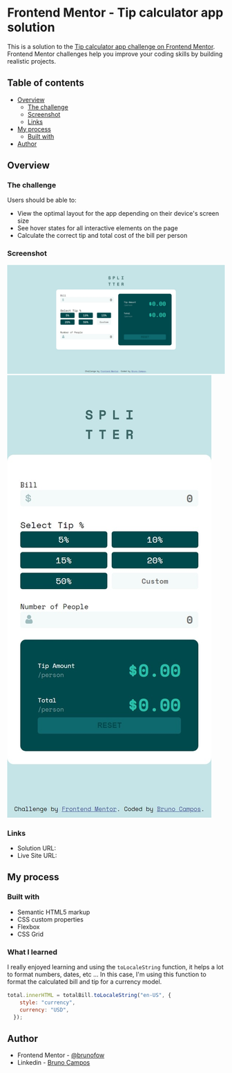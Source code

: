# Frontend Mentor - Tip calculator app solution

This is a solution to the [Tip calculator app challenge on Frontend Mentor](https://www.frontendmentor.io/challenges/tip-calculator-app-ugJNGbJUX). Frontend Mentor challenges help you improve your coding skills by building realistic projects.

## Table of contents

- [Overview](#overview)
  - [The challenge](#the-challenge)
  - [Screenshot](#screenshot)
  - [Links](#links)
- [My process](#my-process)
  - [Built with](#built-with)
- [Author](#author)

## Overview

### The challenge

Users should be able to:

- View the optimal layout for the app depending on their device's screen size
- See hover states for all interactive elements on the page
- Calculate the correct tip and total cost of the bill per person

### Screenshot

![](./src/images/desktop-screenshot.jpeg)
![](./src/images/mobile-screenshot.jpeg)

### Links

- Solution URL: []()
- Live Site URL: []()

## My process

### Built with

- Semantic HTML5 markup
- CSS custom properties
- Flexbox
- CSS Grid

### What I learned

I really enjoyed learning and using the `toLocaleString` function, it helps a lot to format numbers, dates, etc ...
In this case, I'm using this function to format the calculated bill and tip for a currency model.

```js
total.innerHTML = totalBill.toLocaleString("en-US", {
    style: "currency",
    currency: "USD",
  });
```

## Author

- Frontend Mentor - [@brunofow](https://www.frontendmentor.io/profile/brunofow)
- Linkedin - [Bruno Campos](https://www.linkedin.com/in/brunofow/)

